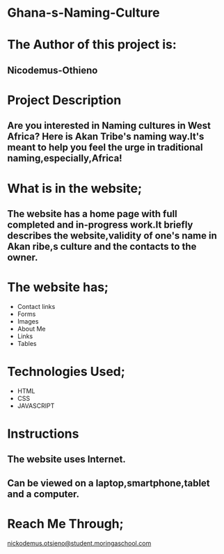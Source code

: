 
# Ghana-s-Naming-Culture
# The Author of this project is:
## Nicodemus-Othieno

# Project Description
## Are you interested in Naming cultures in West Africa? Here is Akan Tribe's naming way.It's meant to help you feel the urge in traditional naming,especially,Africa!

# What is in the website;
## The website has a home page with full completed and in-progress work.It briefly describes the website,validity of one's name in Akan ribe,s culture and the contacts to the owner.

# The website has;
* Contact links
* Forms
* Images
* About Me
* Links
* Tables
# Technologies Used;
* HTML
* CSS
* JAVASCRIPT
# Instructions

## The website uses Internet.
## Can be viewed on a laptop,smartphone,tablet and a computer.
# Reach Me Through;

nickodemus.otsieno@student.moringaschool.com